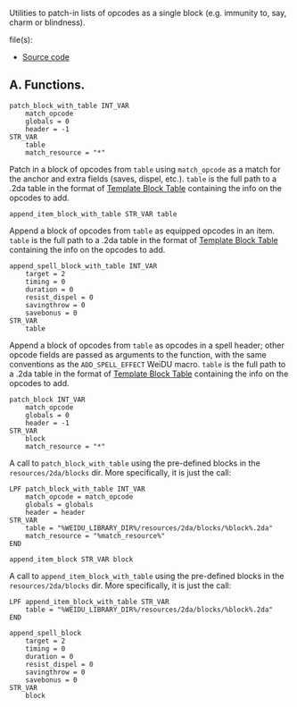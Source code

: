 Utilities to patch-in lists of opcodes as a single block (e.g. immunity to, say, charm or blindness).

file(s):

* [Source code](../../blocks.tpa)

## A. Functions.

```weidu
patch_block_with_table INT_VAR
    match_opcode
    globals = 0
    header = -1
STR_VAR
    table
    match_resource = "*"
```

Patch in a block of opcodes from `table` using `match_opcode` as a match for the anchor and extra fields (saves, dispel, etc.). `table` is the full path to a .2da table in the format of [Template Block Table](../../resources/2da/blocks/templates/blocks.2da) containing the info on the opcodes to add.

`append_item_block_with_table STR_VAR table`

Append a block of opcodes from `table` as equipped opcodes in an item. `table` is the full path to a .2da table in the format of [Template Block Table](../../resources/2da/blocks/templates/blocks.2da) containing the info on the opcodes to add.

```weidu
append_spell_block_with_table INT_VAR
    target = 2
    timing = 0
    duration = 0
    resist_dispel = 0
    savingthrow = 0
    savebonus = 0
STR_VAR
    table
```

Append a block of opcodes from `table` as opcodes in a spell header; other opcode fields are passed as arguments to the function, with the same conventions as the `ADD_SPELL_EFFECT` WeiDU macro. `table` is the full path to a .2da table in the format of [Template Block Table](../../resources/2da/blocks/templates/blocks.2da) containing the info on the opcodes to add.

```weidu
patch_block INT_VAR
    match_opcode
    globals = 0
    header = -1
STR_VAR
    block
    match_resource = "*"
```

A call to `patch_block_with_table` using the pre-defined blocks in the `resources/2da/blocks` dir. More specifically, it is just the call:

```weidu
LPF patch_block_with_table INT_VAR
    match_opcode = match_opcode
    globals = globals
    header = header
STR_VAR
    table = "%WEIDU_LIBRARY_DIR%/resources/2da/blocks/%block%.2da"
    match_resource = "%match_resource%"
END
```

`append_item_block STR_VAR block`

A call to `append_item_block_with_table` using the pre-defined blocks in the `resources/2da/blocks` dir. More specifically, it is just the call:

```weidu
LPF append_item_block_with_table STR_VAR
    table = "%WEIDU_LIBRARY_DIR%/resources/2da/blocks/%block%.2da"
END
```

```weidu
append_spell_block
    target = 2
    timing = 0
    duration = 0
    resist_dispel = 0
    savingthrow = 0
    savebonus = 0
STR_VAR
    block
```
